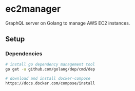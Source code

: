 # ec2manager
GraphQL server on Golang to manage AWS EC2 instances.

## Setup

### Dependencies

```bash
# install go dependency management tool 
go get -u github.com/golang/dep/cmd/dep
  
# download and install docker-compose
https://docs.docker.com/compose/install
```
